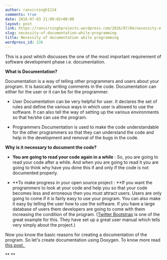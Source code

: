 ```yaml
---
author: ranvirsingh1114
comments: true
date: 2016-07-03 21:09:02+00:00
layout: post
link: https://ranvirsinghprojects.wordpress.com/2016/07/04/necessity-of-documentation-while-programming/
slug: necessity-of-documentation-while-programming
title: Necessity of documentation while programming
wordpress_id: 226
---
```


This is a post which discusses the one of the most important requirement of software development phase i.e. documentation.

**What is Documentation?**

Documentation is a way of telling other programmers and users about your program. It is basically writing comments in the code. Documentation can either for the user or it can be for the programmer.



 	
  * User Documentation can be very helpful for user. It declares the set of rules and define the various ways in which user is allowed to use the software. It can also tell the way of setting up the various environments so that he/she can use the program.

 	
  * Programmers Documentation is used to make the code understandable for the other programmers so that they can understand the code and help in the development and removal of the bugs in the code.


**Why is it necessary to document the code?**



 	
  * **You are going to read your code again in a while** : So, you are going to read your code after a while. And when you are going to read it you are going to think why have you done this if and only if the code is not documented properly.

 	
  * **To make progress in your open source project : **If you want the programmers to look at your code and help you so that your code becomes less and erroneous then you must attract users. Users are only going to come if it is fairly easy to use your program. You can also make it easy by telling the user how to use the software. If you have a large database of users them developers are going to come with them increasing the condition of the program. ([Twitter Bootstrap](http://bootstrap.com) is one of the great example for this. They have set up a great user manual which tells very simply about the project.)


Now you know the basic reasons for creating a documentation of the program. So let's create documentation using Doxygen. To know more read [this post. ](http://wp.me/p7kUg1-3B)

** **
